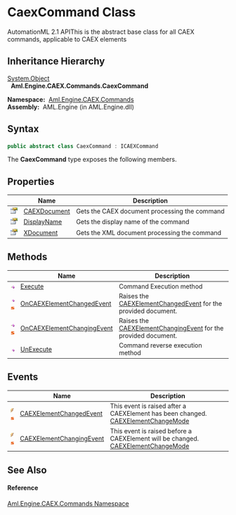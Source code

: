 CaexCommand Class
=================
AutomationML 2.1 APIThis is the abstract base class for all CAEX commands, applicable to CAEX elements


Inheritance Hierarchy
---------------------
[System.Object][1]  
  **Aml.Engine.CAEX.Commands.CaexCommand**  

  **Namespace:**  [Aml.Engine.CAEX.Commands][2]  
  **Assembly:**  AML.Engine (in AML.Engine.dll)

Syntax
------

```csharp
public abstract class CaexCommand : ICAEXCommand
```

The **CaexCommand** type exposes the following members.


Properties
----------

                   | Name              | Description                                   
------------------ | ----------------- | --------------------------------------------- 
![Public property] | [CAEXDocument][3] | Gets the CAEX document processing the command 
![Public property] | [DisplayName][4]  | Gets the display name of the command          
![Public property] | [XDocument][5]    | Gets the XML document processing the command  


Methods
-------

                                 | Name                            | Description                                                          
-------------------------------- | ------------------------------- | -------------------------------------------------------------------- 
![Public method]                 | [Execute][6]                    | Command Execution method                                             
![Public method]![Static member] | [OnCAEXElementChangedEvent][7]  | Raises the [CAEXElementChangedEvent][8] for the provided document.   
![Public method]![Static member] | [OnCAEXElementChangingEvent][9] | Raises the [CAEXElementChangingEvent][10] for the provided document. 
![Public method]                 | [UnExecute][11]                 | Command reverse execution method                                     


Events
------

                                | Name                           | Description                                                                            
------------------------------- | ------------------------------ | -------------------------------------------------------------------------------------- 
![Public event]![Static member] | [CAEXElementChangedEvent][8]   | This event is raised after a CAEXElement has been changed. [CAEXElementChangeMode][12] 
![Public event]![Static member] | [CAEXElementChangingEvent][10] | This event is raised before a CAEXElement will be changed. [CAEXElementChangeMode][12] 


See Also
--------

#### Reference
[Aml.Engine.CAEX.Commands Namespace][2]  

[1]: https://docs.microsoft.com/dotnet/api/system.object
[2]: ../README.md
[3]: CAEXDocument.md
[4]: DisplayName.md
[5]: XDocument.md
[6]: Execute.md
[7]: OnCAEXElementChangedEvent.md
[8]: CAEXElementChangedEvent.md
[9]: OnCAEXElementChangingEvent.md
[10]: CAEXElementChangingEvent.md
[11]: UnExecute.md
[12]: ../CAEXElementChangeMode/README.md
[13]: https://www.automationml.org
[14]: ../../icons/logoShade.png
[Public property]: ../../icons/pubproperty.gif "Public property"
[Public method]: ../../icons/pubmethod.gif "Public method"
[Static member]: ../../icons/static.gif "Static member"
[Public event]: ../../icons/pubevent.gif "Public event"